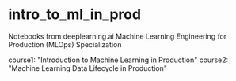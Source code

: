 # intro_to_ml_in_prod
Notebooks from deeplearning.ai Machine Learning Engineering for Production (MLOps) Specialization

course1: "Introduction to Machine Learning in Production"
course2: "Machine Learning Data Lifecycle in Production"
